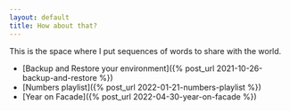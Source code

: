 ```yaml
---
layout: default
title: How about that?
---
```


This is the space where I put sequences of words to share with the world.

* [Backup and Restore your environment]({% post_url 2021-10-26-backup-and-restore %})
* [Numbers playlist]({% post_url 2022-01-21-numbers-playlist %})
* [Year on Facade]({% post_url 2022-04-30-year-on-facade %})